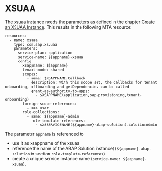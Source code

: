 <!-- loio6069e4efa8bc456997c9a25abdb69a43 -->

# XSUAA

The xsuaa instance needs the parameters as defined in the chapter [Create an XSUAA Instance](Create_an_XSUAA_Instance_2ce1a96.md). This results in the following MTA resource:

```
resources:
  - name: xsuaa
    type: com.sap.xs.uaa
    parameters:
      service-plan: application
      service-name: ${appname}-xsuaa
      config:
        xsappname: ${appname}
        tenant-mode: shared
        scopes:
          - name: $XSAPPNAME.Callback
            description: With this scope set, the callbacks for tenant onboarding, offboarding and getDependencies can be called.
            grant-as-authority-to-apps:
              - $XSAPPNAME(application,sap-provisioning,tenant-onboarding)
        foreign-scope-references:
          - uaa.user
        role-collections:
          - name: ${appname}-admin
            role-template-references:
              - $XSSERVICENAME(${appname}-abap-solution).SolutionAdmin

```

The parameter `appname` is referenced to

-   use it as xsappname of the xsuaa
-   reference the name of the ABAP Solution instance`((${appname}-abap-solution` in section `role-template-references`\)
-   create a unique service instance name \(`service-name: ${appname}-xsuaa`\).

